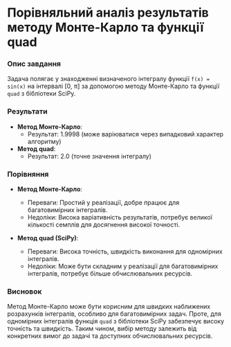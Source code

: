 # Порівняльний аналіз результатів методу Монте-Карло та функції quad

### Опис завдання
Задача полягає у знаходженні визначеного інтегралу функції `f(x) = sin(x)` на інтервалі [0, π] за допомогою методу Монте-Карло та функції `quad` з бібліотеки SciPy. 

### Результати
- **Метод Монте-Карло**:
  - Результат: 1.9998 (може варіюватися через випадковий характер алгоритму)
- **Метод quad**:
  - Результат: 2.0 (точне значення інтегралу)

### Порівняння
- **Метод Монте-Карло**:
  - Переваги: Простий у реалізації, добре працює для багатовимірних інтегралів.
  - Недоліки: Висока варіативність результатів, потребує великої кількості семплів для досягнення високої точності.
  
- **Метод quad (SciPy)**:
  - Переваги: Висока точність, швидкість виконання для одномірних інтегралів.
  - Недоліки: Може бути складним у реалізації для багатовимірних інтегралів, потребує більше обчислювальних ресурсів.

### Висновок
Метод Монте-Карло може бути корисним для швидких наближених розрахунків інтегралів, особливо для багатовимірних задач. Проте, для одномірних інтегралів функція `quad` з бібліотеки SciPy забезпечує високу точність та швидкість. Таким чином, вибір методу залежить від конкретних вимог до задачі та доступних обчислювальних ресурсів.
